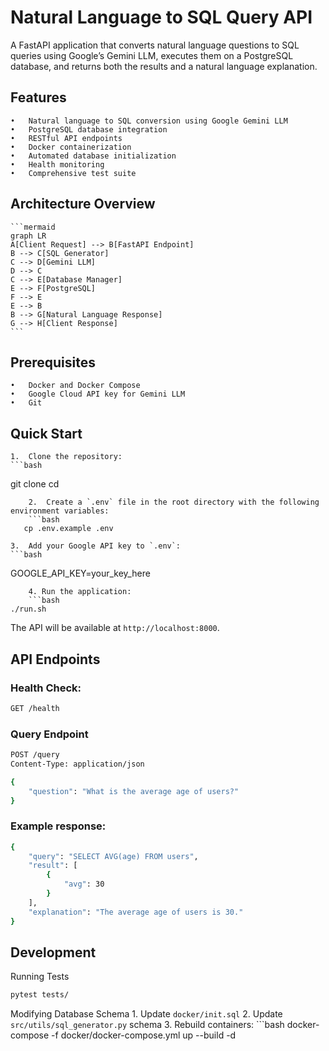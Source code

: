 # Natural Language to SQL Query API
A FastAPI application that converts natural language questions to SQL queries using Google’s Gemini LLM, executes them on a PostgreSQL database, and returns both the results and a natural language explanation.
## Features
	•	Natural language to SQL conversion using Google Gemini LLM
	•	PostgreSQL database integration
	•	RESTful API endpoints
	•	Docker containerization
	•	Automated database initialization
	•	Health monitoring
	•	Comprehensive test suite
## Architecture Overview
    ```mermaid
    graph LR
    A[Client Request] --> B[FastAPI Endpoint]
    B --> C[SQL Generator]
    C --> D[Gemini LLM]
    D --> C
    C --> E[Database Manager]
    E --> F[PostgreSQL]
    F --> E
    E --> B
    B --> G[Natural Language Response]
    G --> H[Client Response]
    ```
## Prerequisites
	•	Docker and Docker Compose
	•	Google Cloud API key for Gemini LLM
	•	Git
## Quick Start
	1.	Clone the repository:
    ```bash
git clone <repository-url>
cd <repository-name>
```
    2.	Create a `.env` file in the root directory with the following environment variables:
    ```bash
   cp .env.example .env
```
    3.	Add your Google API key to `.env`:
    ```bash
GOOGLE_API_KEY=your_key_here
```
    4. Run the application:
    ```bash
./run.sh
```
The API will be available at `http://localhost:8000`.

## API Endpoints

### Health Check:
```bash
GET /health
```

### Query Endpoint
```bash
POST /query
Content-Type: application/json

{
    "question": "What is the average age of users?"
}
```
### Example response:
```bash
{
    "query": "SELECT AVG(age) FROM users",
    "result": [
        {
            "avg": 30
        }
    ],
    "explanation": "The average age of users is 30."
}
```

## Development
Running Tests
```bash
pytest tests/
```

Modifying Database Schema
    1.	Update `docker/init.sql`
	2.	Update `src/utils/sql_generator.py` schema
	3.	Rebuild containers:
    ```bash
docker-compose -f docker/docker-compose.yml up --build -d
```